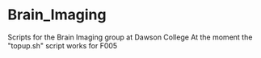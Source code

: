 # Brain_Imaging
Scripts for the Brain Imaging group at Dawson College
At the moment the "topup.sh" script works for F005
